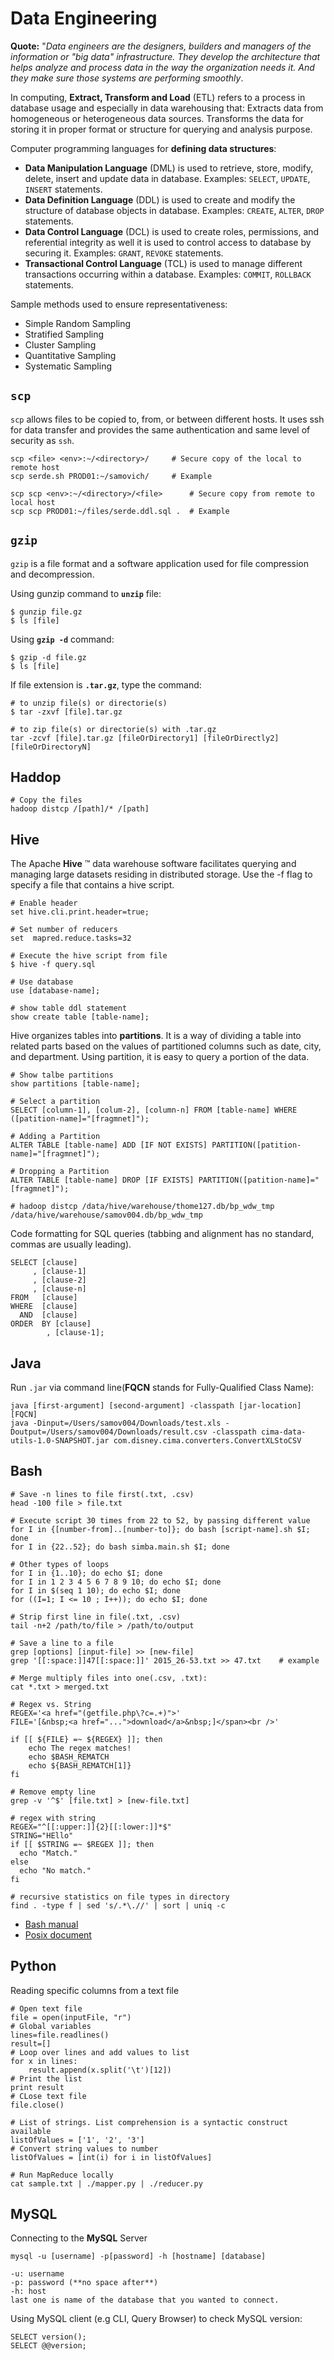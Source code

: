 # Data Engineering

**Quote:** "*Data engineers are the designers, builders and managers of the information or "big data" infrastructure. They develop the architecture that helps analyze and process data in the way the organization needs it. And they make sure those systems are performing smoothly*.

In computing, **Extract, Transform and Load** (ETL) refers to a process in database usage and especially in data warehousing that: Extracts data from homogeneous or heterogeneous data sources. Transforms the data for storing it in proper format or structure for querying and analysis purpose.

Computer programming languages for **defining data structures**:

- **Data Manipulation Language** (DML) is used to retrieve, store, modify, delete, insert and update data in database. Examples: `SELECT`, `UPDATE`, `INSERT` statements.
- **Data Definition Language** (DDL) is used to create and modify the structure of database objects in database. Examples: `CREATE`, `ALTER`, `DROP` statements.
- **Data Control Language** (DCL) is used to create roles, permissions, and referential integrity as well it is used to control access to database by securing it. Examples: `GRANT`, `REVOKE` statements.
- **Transactional Control Language** (TCL) is used to manage different transactions occurring within a database. Examples: `COMMIT`, `ROLLBACK` statements.

Sample methods used to ensure representativeness:

- Simple Random Sampling
- Stratified Sampling
- Cluster Sampling
- Quantitative Sampling
- Systematic Sampling

## `scp`

`scp` allows files to be copied to, from, or between different hosts. It uses ssh for data transfer and provides the same authentication and same level of security as `ssh`.

    scp <file> <env>:~/<directory>/     # Secure copy of the local to remote host  
    scp serde.sh PROD01:~/samovich/     # Example

    scp scp <env>:~/<directory>/<file>      # Secure copy from remote to local host
    scp scp PROD01:~/files/serde.ddl.sql .  # Example

## `gzip`

`gzip` is a file format and a software application used for file compression and decompression. 
    
Using gunzip command to **`unzip`** file:

    $ gunzip file.gz
    $ ls [file]

Using **`gzip -d`** command:
    
    $ gzip -d file.gz
    $ ls [file]

If file extension is **`.tar.gz`**, type the command:

    # to unzip file(s) or directorie(s)
    $ tar -zxvf [file].tar.gz
    
    # to zip file(s) or directorie(s) with .tar.gz
    tar -zcvf [file].tar.gz [fileOrDirectory1] [fileOrDirectly2] [fileOrDirectoryN]
## Haddop

    # Copy the files
    hadoop distcp /[path]/* /[path]

## Hive

The Apache **Hive** ™ data warehouse software facilitates querying and managing large datasets residing in distributed storage. Use the -f flag to specify a file that contains a hive script.
    
    # Enable header
    set hive.cli.print.header=true;
    
    # Set number of reducers
    set  mapred.reduce.tasks=32
    
    # Execute the hive script from file
    $ hive -f query.sql
    
    # Use database
    use [database-name];
    
    # show table ddl statement
    show create table [table-name];
    
Hive organizes tables into **partitions**. It is a way of dividing a table into related parts based on the values of partitioned columns such as date, city, and department. Using partition, it is easy to query a portion of the data.

    # Show talbe partitions
    show partitions [table-name];
    
    # Select a partition
    SELECT [column-1], [colum-2], [column-n] FROM [table-name] WHERE ([patition-name]="[fragmnet]");
    
    # Adding a Partition
    ALTER TABLE [table-name] ADD [IF NOT EXISTS] PARTITION([patition-name]="[fragmnet]");
    
    # Dropping a Partition
    ALTER TABLE [table-name] DROP [IF EXISTS] PARTITION([patition-name]="[fragmnet]");

    # hadoop distcp /data/hive/warehouse/thome127.db/bp_wdw_tmp /data/hive/warehouse/samov004.db/bp_wdw_tmp
Code formatting for SQL queries (tabbing and alignment has no standard, commas are usually leading).

    SELECT [clause] 
         , [clause-1]
         , [clause-2]
         , [clause-n]
    FROM   [clause] 
    WHERE  [clause] 
      AND  [clause]
    ORDER  BY [clause]
            , [clause-1];
 
## Java

Run `.jar` via command line(**FQCN** stands for Fully-Qualified Class Name):

    java [first-argument] [second-argument] -classpath [jar-location] [FQCN]
    java -Dinput=/Users/samov004/Downloads/test.xls -Doutput=/Users/samov004/Downloads/result.csv -classpath cima-data-utils-1.0-SNAPSHOT.jar com.disney.cima.converters.ConvertXLStoCSV

## Bash
    
    # Save -n lines to file first(.txt, .csv)
    head -100 file > file.txt
    
    # Execute script 30 times from 22 to 52, by passing different value
    for I in {[number-from]..[number-to]}; do bash [script-name].sh $I; done
    for I in {22..52}; do bash simba.main.sh $I; done
    
    # Other types of loops
    for I in {1..10}; do echo $I; done 
    for I in 1 2 3 4 5 6 7 8 9 10; do echo $I; done
    for I in $(seq 1 10); do echo $I; done
    for ((I=1; I <= 10 ; I++)); do echo $I; done

    # Strip first line in file(.txt, .csv)
    tail -n+2 /path/to/file > /path/to/output
    
    # Save a line to a file
    grep [options] [input-file] >> [new-file]
    grep '[[:space:]]47[[:space:]]' 2015_26-53.txt >> 47.txt    # example
    
    # Merge multiply files into one(.csv, .txt):
    cat *.txt > merged.txt
    
    # Regex vs. String
    REGEX='<a href="(getfile.php\?c=.+)">'
    FILE='[&nbsp;<a href="...">download</a>&nbsp;]</span><br />'
    
    if [[ ${FILE} =~ ${REGEX} ]]; then
        echo The regex matches!
        echo $BASH_REMATCH
        echo ${BASH_REMATCH[1]}
    fi
    
    # Remove empty line
    grep -v '^$' [file.txt] > [new-file.txt]
    
    # regex with string
    REGEX="^[[:upper:]]{2}[[:lower:]]*$"
    STRING="HEllo"
    if [[ $STRING =~ $REGEX ]]; then
      echo "Match."
    else
      echo "No match."
    fi
    
    # recursive statistics on file types in directory
    find . -type f | sed 's/.*\.//' | sort | uniq -c
    
- [Bash manual](http://www.gnu.org/software/bash/manual/bashref.html#index-_005b_005b)
- [Posix document](http://pubs.opengroup.org/onlinepubs/9699919799/basedefs/V1_chap09.html)

## Python

Reading specific columns from a text file
    
    # Open text file
    file = open(inputFile, "r")
    # Global variables
    lines=file.readlines()
    result=[]
    # Loop over lines and add values to list
    for x in lines:
        result.append(x.split('\t')[12])
    # Print the list
    print result
    # CLose text file
    file.close()
    
    # List of strings. List comprehension is a syntactic construct available
    listOfValues = ['1', '2', '3']
    # Convert string values to number
    listOfValues = [int(i) for i in listOfValues]
    
    # Run MapReduce locally
    cat sample.txt | ./mapper.py | ./reducer.py

## MySQL

Connecting to the **MySQL** Server

    mysql -u [username] -p[password] -h [hostname] [database] 

    -u: username
    -p: password (**no space after**)
    -h: host
    last one is name of the database that you wanted to connect.

Using MySQL client (e.g CLI, Query Browser) to check MySQL version:
    
    SELECT version();
    SELECT @@version;
